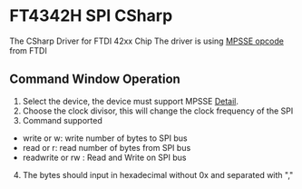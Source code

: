 # FT4342H SPI CSharp
The CSharp Driver for FTDI 42xx Chip
The driver is using [MPSSE opcode](http://www.ftdichip.com/Support/Documents/AppNotes/AN_108_Command_Processor_for_MPSSE_and_MCU_Host_Bus_Emulation_Modes.pdf) from FTDI

## Command Window Operation
1. Select the device, the device must support MPSSE [Detail](http://www.ftdichip.com/Support/Documents/AppNotes/AN_135_MPSSE_Basics.pdf).
2. Choose the clock divisor, this will change the clock frequency of the SPI
3. Command supported
  + write or w: write number of bytes to SPI bus
  + read or r: read number of bytes from SPI bus
  + readwrite or rw : Read and Write on SPI bus
4. The bytes should input in hexadecimal without 0x and separated with ","
